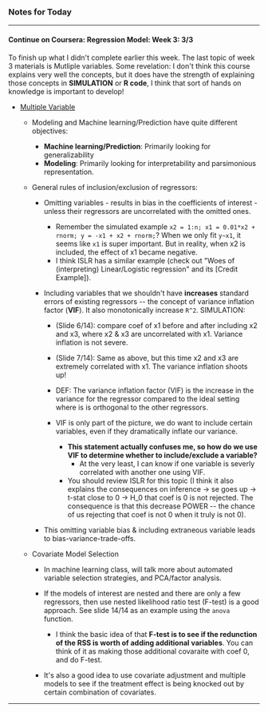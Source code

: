 ### Notes for Today

---

#### Continue on Coursera: Regression Model: Week 3: 3/3
To finish up what I didn't complete earlier this week. The last topic of week 3 materials is Mutliple variables. Some revelation: I don't think this course explains very well the concepts, but it does have the strength of explaining those concepts in **SIMULATION** or **R code**, I think that sort of hands on knowledge is important to develop!

* [Multiple Variable]
	
	* Modeling and Machine learning/Prediction have quite different objectives:
		* **Machine learning/Prediction**: Primarily looking for generalizability
		* **Modeling**: Primarily looking for interpretability and parsimonious representation.

	* General rules of inclusion/exclusion of regressors:
		
		* Omitting variables - results in bias in the coefficients of interest - unless their regressors are uncorrelated with the omitted ones.
			* Remember the simulated example `x2 = 1:n; x1 = 0.01*x2 + rnorm; y = -x1 + x2 + rnorm;`? When we only fit `y~x1`, it seems like `x1` is super important. But in reality, when x2 is included, the effect of x1 became negative.
			* I think ISLR has a similar example (check out "Woes of (interpreting) Linear/Logistic regression" and its [Credit Example]).
		
		* Including variables that we shouldn't have **increases** standard errors of existing regressors -- the concept of variance inflation factor (**VIF**). It also monotonically increase `R^2`. SIMULATION:
			* (Slide 6/14): compare coef of x1 before and after including x2 and x3, where x2 & x3 are uncorrelated with x1. Variance inflation is not severe.
			
			* (Slide 7/14): Same as above, but this time x2 and x3 are extremely correlated with x1. The variance inflation shoots up!
			
			* DEF: The variance inflation factor (VIF) is the increase in the variance for the regressor compared to the ideal setting where is is orthogonal to the other regressors.
			
			* VIF is only part of the picture, we do want to include certain variables, even if they dramatically inflate our variance.
				* **This statement actually confuses me, so how do we use VIF to determine whether to include/exclude a variable?** 
					* At the very least, I can know if one variable is severly correlated with another one using VIF.
				* You should review ISLR for this topic (I think it also explains the consequences on inference -> se goes up -> t-stat close to 0 -> H_0 that coef is 0 is not rejected. The consequence is that this decrease POWER -- the chance of us rejecting that coef is not 0 when it truly is not 0).

		* This omitting variable bias & including extraneous variable leads to bias-variance-trade-offs.

	* Covariate Model Selection

		* In machine learning class, will talk more about automated variable selection strategies, and PCA/factor analysis.

		* If the models of interest are nested and there are only a few regressors, then use nested likelihood ratio test (F-test) is a good approach. See slide 14/14 as an example using the `anova` function. 
			* I think the basic idea of that **F-test is to see if the redunction of the RSS is worth of adding additional variables**. You can think of it as making those additional covaraite with coef 0, and do F-test.

		* It's also a good idea to use covariate adjustment and multiple models to see if the treatment effect is being knocked out by certain combination of covariates.


[Multiple Variable]: http://bcaffo.github.io/courses/07_RegressionModels/02_05_multipleVariables/#1

---


